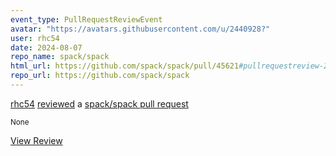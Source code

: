 ```yaml
---
event_type: PullRequestReviewEvent
avatar: "https://avatars.githubusercontent.com/u/2440928?"
user: rhc54
date: 2024-08-07
repo_name: spack/spack
html_url: https://github.com/spack/spack/pull/45621#pullrequestreview-2226355212
repo_url: https://github.com/spack/spack
---
```


<a href='https://github.com/rhc54' target='_blank'>rhc54</a> <a href='https://github.com/spack/spack/pull/45621#pullrequestreview-2226355212' target='_blank'>reviewed</a> a <a href='https://github.com/spack/spack/pull/45621' target='_blank'>spack/spack pull request</a>

<small>None</small>

<a href='https://github.com/spack/spack/pull/45621#pullrequestreview-2226355212' target='_blank'>View Review</a>